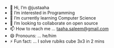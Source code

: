 - 👋 Hi, I’m @justaaha
- 👀 I’m interested in Programming
- 🌱 I’m currently learning Computer Science
- 💞️ I’m looking to collaborate on open source
- 📫 How to reach me ... taaha.saleem@gmail.com
- 😄 Pronouns: ... he/him
- ⚡ Fun fact: ... I solve rubiks cube 3x3 in 2 mins

<!---
justaaha/justaaha is a ✨ special ✨ repository because its `README.md` (this file) appears on your GitHub profile.
You can click the Preview link to take a look at your changes.
--->
